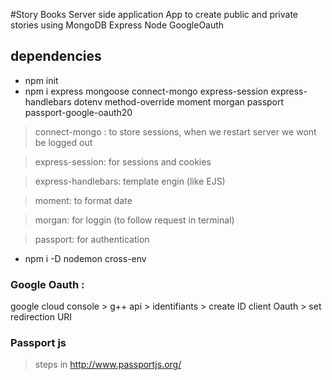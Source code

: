 #Story Books Server side application
App to create public and private stories using MongoDB Express Node GoogleOauth

## dependencies

- npm init
- npm i express mongoose connect-mongo express-session express-handlebars dotenv method-override moment morgan passport passport-google-oauth20

> connect-mongo : to store sessions, when we restart server we wont be logged out

> express-session: for sessions and cookies

> express-handlebars: template engin (like EJS)

> moment: to format date

> morgan: for loggin (to follow request in terminal)

> passport: for authentication

- npm i -D nodemon cross-env

### Google Oauth :

google cloud console > g++ api > identifiants > create ID client Oauth > set redirection URI

### Passport js

> steps in http://www.passportjs.org/
